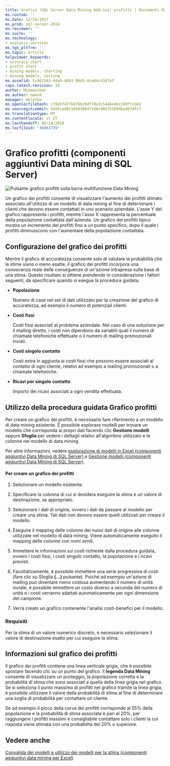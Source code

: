```yaml
---
title: Grafico (SQL Server Data Mining Add-ins) profitti | Documenti Microsoft
ms.custom: ''
ms.date: 12/29/2017
ms.prod: sql-server-2014
ms.reviewer: ''
ms.suite: ''
ms.technology:
- analysis-services
ms.tgt_pltfrm: ''
ms.topic: article
helpviewer_keywords:
- accuracy chart
- profit chart
- mining models, charting
- mining models, testing
ms.assetid: 5c902543-4da9-4db3-99d5-4ce04c43d7ef
caps.latest.revision: 16
author: Minewiskan
ms.author: owend
manager: mblythe
ms.openlocfilehash: c78d1f477b878b2ddf78e3c5446e46c249ffcb62
ms.sourcegitcommit: 5dd5cad0c1bbd308471d6c885f516948ad67dfcf
ms.translationtype: MT
ms.contentlocale: it-IT
ms.lasthandoff: 06/19/2018
ms.locfileid: "36063739"
---
```

# <a name="profit-chart-sql-server-data-mining-add-ins"></a>Grafico profitti (componenti aggiuntivi Data mining di SQL Server)
  ![Pulsante grafico profitti sulla barra multifunzione Data Mining](media/dmc-profitchart.gif "pulsante grafico dei profitti sulla barra multifunzione Data Mining")  
  
 Un grafico dei profitti consente di visualizzare l'aumento dei profitti stimato associato all'utilizzo di un modello di data mining al fine di determinare i clienti che devono essere contattati in uno scenario aziendale. L'asse Y del grafico rappresenta i profitti, mentre l'asse X rappresenta la percentuale della popolazione contattata dall'azienda. Un grafico dei profitti tipico mostra un incremento dei profitti fino a un punto specifico, dopo il quale i profitti diminuiscono con l'aumentare della popolazione contattata.  
  
## <a name="configuring-the-profit-chart"></a>Configurazione del grafico dei profitti  
 Mentre il grafico di accuratezza consente solo di valutare la probabilità che le stime siano o meno esatte, il grafico dei profitti incorpora una conoscenza reale delle conseguenze di un'azione intrapresa sulla base di una stima. Questo risultato si ottiene prendendo in considerazione i fattori seguenti, da specificare quando si esegue la procedura guidata:  
  
-   **Popolazione**  
  
     Numero di case nel set di dati utilizzato per la creazione del grafico di accuratezza, ad esempio il numero di potenziali clienti.  
  
-   **Costi fissi**  
  
     Costi fissi associati al problema aziendale. Nel caso di una soluzione per il mailing diretto, i costi non dipendono da variabili quali il numero di chiamate telefoniche effettuate o il numero di mailing promozionali inviati.  
  
-   **Costi singolo contatto**  
  
     Costi extra in aggiunta ai costi fissi che possono essere associati al contatto di ogni cliente, relativi ad esempio a mailing promozionali o a chiamate telefoniche.  
  
-   **Ricavi per singolo contatto**  
  
     Importo dei ricavi associati a ogni vendita effettuata.  
  
## <a name="using-the-profit-chart-wizard"></a>Utilizzo della procedura guidata Grafico profitti  
 Per creare un grafico dei profitti, è necessario fare riferimento a un modello di data mining esistente. È possibile esplorare modelli per trovare un modello che corrisponda ai propri dati facendo clic **Gestione modelli** oppure **Sfoglia** per vedere i dettagli relativi all'algoritmo utilizzato e le colonne nel modello di data mining.  
  
 Per altre informazioni, vedere [esplorazione di modelli in Excel &#40;componenti aggiuntivi Data Mining di SQL Server&#41; ](browsing-models-in-excel-sql-server-data-mining-add-ins.md) e [Gestione modelli &#40;componenti aggiuntivi Data Mining di SQL Server&#41;](manage-models-sql-server-data-mining-add-ins.md).  
  
#### <a name="to-create-a-profit-chart"></a>Per creare un grafico dei profitti  
  
1.  Selezionare un modello esistente.  
  
2.  Specificare la colonna di cui si desidera eseguire la stima e un valore di destinazione, se appropriato.  
  
3.  Selezionare i dati di origine, ovvero i dati da passare al modello per creare una stima. Tali dati non devono essere quelli utilizzati per creare il modello.  
  
4.  Eseguire il mapping delle colonne dei nuovi dati di origine alle colonne utilizzate nel modello di data mining. Viene automaticamente eseguito il mapping delle colonne con nomi simili.  
  
5.  Immettere le informazioni sui costi richieste dalla procedura guidata, ovvero i costi fissi, i costi singolo contatto, la popolazione e i ricavi previsti.  
  
6.  Facoltativamente, è possibile immettere una serie progressiva di costi (fare clic su Sfoglia **(...)**  pulsante). Poiché ad esempio un'azione di mailing può diventare meno costosa aumentando il numero di unità inviate, è possibile immettere un costo diverso a seconda del numero di unità e i costi verranno adattati automaticamente per ogni dimensione del campione.  
  
7.  Verrà creato un grafico contenente l'analisi costi-benefici per il modello.  
  
### <a name="requirements"></a>Requisiti  
 Per la stima di un valore numerico discreto, è necessario selezionare il valore di destinazione esatto per cui eseguire la stima.  
  
## <a name="understanding-the-profit-chart"></a>Informazioni sul grafico dei profitti  
 Il grafico dei profitti contiene una linea verticale grigia, che è possibile spostare facendo clic su un punto del grafico. Il **legenda Data Mining** consente di visualizzare un punteggio, la popolazione corretta e la probabilità di stima che sono associati a quella della linea grigia nel grafico. Se si seleziona il punto massimo di profitti nel grafico tramite la linea grigia, è possibile utilizzare il valore della probabilità di stima al fine di determinare una soglia di probabilità per contattare un cliente.  
  
 Se ad esempio il picco della curva dei profitti corrisponde al 55% della popolazione e la probabilità di stima associata è pari al 20%, per raggiungere i profitti massimi è consigliabile contattare solo i clienti la cui risposta viene stimata con una probabilità del 20% o superiore.  
  
## <a name="see-also"></a>Vedere anche  
 [Convalida dei modelli e utilizzo dei modelli per la stima &#40;componenti aggiuntivi data mining per Excel&#41;](validating-models-and-using-models-for-prediction-data-mining-add-ins-for-excel.md)  
  
  